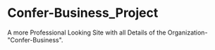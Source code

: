 # Confer-Business_Project
A more Professional Looking Site with all Details of the Organization-"Confer-Business".
